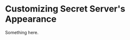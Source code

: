 [title]: # (Customizing Secret Server's Appearance)
[tags]: # (XXX)
[priority]: # (11600)
# Customizing Secret Server's Appearance
Something here.
